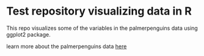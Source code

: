 # Test repository visualizing data in R

This repo visualizes some of the variables in the palmerpenguins data using ggplot2 package.

learn more about the palmerpenguins data [here](https://allisonhorst.github.io/palmerpenguins/)

